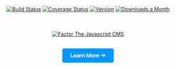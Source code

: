 <div align="center">
  <a href="https://circleci.com/gh/fiction-com/factor"><img src="https://badgen.net/circleci/github/fiction-com/factor/development" alt="Build Status"></a>  
  <a href="https://codecov.io/gh/fiction-com/factor"><img src="https://badgen.net/codecov/c/github/fiction-com/factor/development" alt="Coverage Status"></a>
  <a href="https://www.npmjs.com/package/@factor/core"><img src="https://badgen.net/npm/v/@factor/core" alt="Version"></a>
  <a href="https://www.npmjs.com/package/@factor/core"><img src="https://badgen.net/npm/dm/@factor/core" alt="Downloads a Month"></a> 
 </div>
 <br> <br> <br>
 
<div align="center"> 
  <a href="https://factor.dev"><img src="https://i.imgur.com/ucpqkSJ.png" alt="Factor The Javascript CMS" width="400px"></a>
</div>
<br>
<p align="center">
  <a href="https://factor.dev">
    <img src="./learn-more.jpg" width="140px;" alt="Learn More" />
  </a>
</p>
